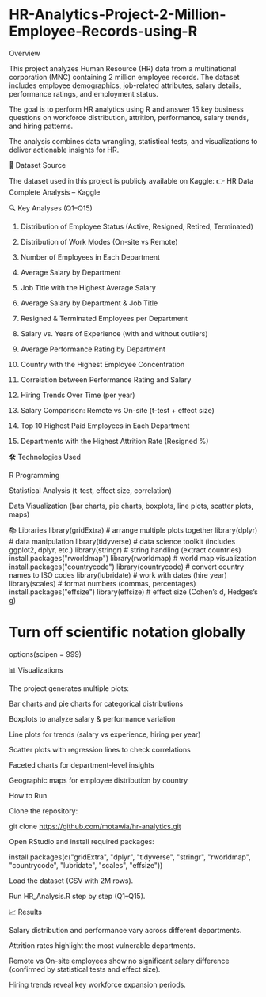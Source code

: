 # HR-Analytics-Project-2-Million-Employee-Records-using-R
Overview

This project analyzes Human Resource (HR) data from a multinational corporation (MNC) containing 2 million employee records.
The dataset includes employee demographics, job-related attributes, salary details, performance ratings, and employment status.

The goal is to perform HR analytics using R and answer 15 key business questions on workforce distribution, attrition, performance, salary trends, and hiring patterns.

The analysis combines data wrangling, statistical tests, and visualizations to deliver actionable insights for HR.

🔗 Dataset Source

The dataset used in this project is publicly available on Kaggle:
👉 HR Data Complete Analysis – Kaggle

🔍 Key Analyses (Q1–Q15)

1.	Distribution of Employee Status (Active, Resigned, Retired, Terminated)

2.	Distribution of Work Modes (On-site vs Remote)

3.	Number of Employees in Each Department

4.	Average Salary by Department

5.	Job Title with the Highest Average Salary

6.	Average Salary by Department & Job Title

7.	Resigned & Terminated Employees per Department

8.	Salary vs. Years of Experience (with and without outliers)

9.	Average Performance Rating by Department

10.	Country with the Highest Employee Concentration

11.	Correlation between Performance Rating and Salary

12.	Hiring Trends Over Time (per year)

13.	Salary Comparison: Remote vs On-site (t-test + effect size)

14.	Top 10 Highest Paid Employees in Each Department

15.	Departments with the Highest Attrition Rate (Resigned %)


🛠️ Technologies Used

R Programming

Statistical Analysis (t-test, effect size, correlation)

Data Visualization (bar charts, pie charts, boxplots, line plots, scatter plots, maps)

📚 Libraries
library(gridExtra)     # arrange multiple plots together
library(dplyr)        # data manipulation
library(tidyverse)    # data science toolkit (includes ggplot2, dplyr, etc.)
library(stringr)      # string handling (extract countries)
install.packages("rworldmap")
library(rworldmap)    # world map visualization
install.packages("countrycode")
library(countrycode)  # convert country names to ISO codes
library(lubridate)    # work with dates (hire year)
library(scales)       # format numbers (commas, percentages)
install.packages("effsize")
library(effsize)      # effect size (Cohen’s d, Hedges’s g)

# Turn off scientific notation globally
options(scipen = 999)

📊 Visualizations

The project generates multiple plots:

Bar charts and pie charts for categorical distributions

Boxplots to analyze salary & performance variation

Line plots for trends (salary vs experience, hiring per year)

Scatter plots with regression lines to check correlations

Faceted charts for department-level insights

Geographic maps for employee distribution by country

 How to Run

Clone the repository:

git clone https://github.com/motawia/hr-analytics.git


Open RStudio and install required packages:

install.packages(c("gridExtra", "dplyr", "tidyverse", "stringr",
                   "rworldmap", "countrycode", "lubridate", "scales", "effsize"))


Load the dataset (CSV with 2M rows).

Run HR_Analysis.R step by step (Q1–Q15).

📈 Results

Salary distribution and performance vary across different departments.

Attrition rates highlight the most vulnerable departments.

Remote vs On-site employees show no significant salary difference (confirmed by statistical tests and effect size).

Hiring trends reveal key workforce expansion periods.
